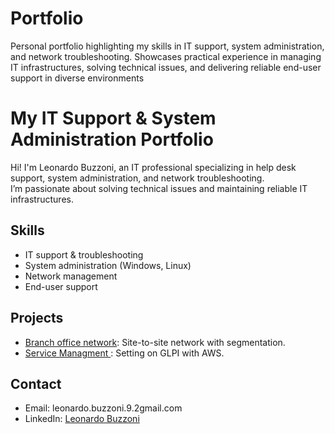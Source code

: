 # Portfolio
Personal portfolio highlighting my skills in IT support, system administration, and network troubleshooting. Showcases practical experience in managing IT infrastructures, solving technical issues, and delivering reliable end-user support in diverse environments

# My IT Support & System Administration Portfolio

Hi! I'm Leonardo Buzzoni, an IT professional specializing in help desk support, system administration, and network troubleshooting.  
I’m passionate about solving technical issues and maintaining reliable IT infrastructures.

## Skills
- IT support & troubleshooting  
- System administration (Windows, Linux)  
- Network management    
- End-user support  

## Projects
- [Branch office network](https://github.com/L301T/Portfolio/tree/main/networks/rete_con_distaccamento): Site-to-site network with segmentation.  
- [Service Managment ](https://github.com/L301T/Portfolio/tree/main/Cloud/CLPI): Setting on GLPI with AWS.  
 
## Contact  
- Email: leonardo.buzzoni.9.2gmail.com  
- LinkedIn: [Leonardo Buzzoni](https://www.linkedin.com/in/leonardo-buzzoni-744570275/)
